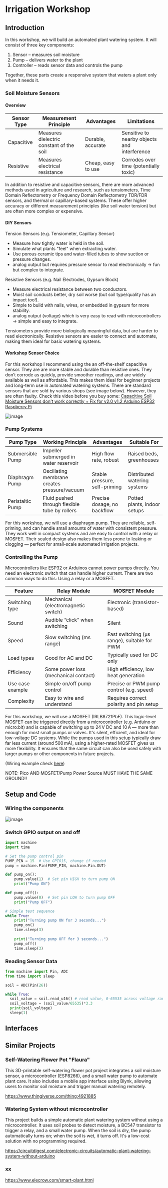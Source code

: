# Irrigation Workshop

## Introduction
In this workshop, we will build an automated plant watering system. It will consist of three key components:
1. Sensor – measures soil moisture
2. Pump – delivers water to the plant
3. Controller – reads sensor data and controls the pump

Together, these parts create a responsive system that waters a plant only when it needs it.

### Soil Moisture Sensors

#### Overview

| Sensor Type      | Measurement Principle                    | Advantages                  | Limitations                                    |
|------------------|------------------------------------------|-----------------------------|------------------------------------------------|
| Capacitive       | Measures dielectric constant of the soil | Durable, accurate           | Sensitive to nearby objects and interference   |
| Resistive        | Measures electrical resistance           | Cheap, easy to use          | Corrodes over time (potentially toxic)         |

In addition to resistive and capacitive sensors, there are more advanced methods used in agriculture and research, such as tensiometers, Time Domain Reflectometry or Frequency Domain Reflectometry TDR/FDR sensors, and thermal or capillary-based systems. These offer higher accuracy or different measurement principles (like soil water tension) but are often more complex or expensive.

#### DIY Sensors

Tension Sensors (e.g. Tensiometer, Capillary Sensor)
- Measure how tightly water is held in the soil.
- Simulate what plants "feel" when extracting water.
- Use porous ceramic tips and water-filled tubes to show suction or pressure changes.
- analog output but requires pressure sensor to read electronically -> fun but complex to integrate.

Resistive Sensors (e.g. Nail Electrodes, Gypsum Block)
- Measure electrical resistance between two conductors.
- Moist soil conducts better, dry soil worse (but soil type/quality has an impact too!).
- Simple to build with nails, wires, or embedded in gypsum for more stability.
- analog output (voltage) which is very easy to read with microcontrollers -> simple and easy to integrate.

Tensiometers provide more biologically meaningful data, but are harder to read electronically. Resistive sensors are easier to connect and automate, making them ideal for basic watering systems.

#### Workshop Sensor Choice
For this workshop I recommend using the an off-the-shelf capacitive sensor. They are are more stable and durable than resistive ones. They don’t corrode as quickly, provide smoother readings, and are widely available as well as affordable. This makes them ideal for beginner projects and long-term use in automated watering systems. There are standard sensors that are sold by various shops (see image below). However, they are often faulty. Check this video before you buy some: [Capacitive Soil Moisture Sensors don't work correctly + Fix for v2.0 v1.2 Arduino ESP32 Raspberry Pi](https://www.youtube.com/watch?app=desktop&v=IGP38bz-K48)

![image](img/moisture_sensor.png)

### Pump Systems

| Pump Type         | Working Principle                             | Advantages                        | Suitable For                     |
|-------------------|-----------------------------------------------|-----------------------------------|----------------------------------|
| Submersible Pump  | Impeller submerged in water reservoir         | High flow rate, robust            | Raised beds, greenhouses         |
| Diaphragm Pump    | Oscillating membrane creates pressure/vacuum  | Stable pressure, self-priming     | Distributed watering systems     |
| Peristaltic Pump  | Fluid pushed through flexible tube by rollers | Precise dosage, no backflow       | Potted plants, indoor setups     |

For this workshop, we will use a diaphragm pump. They are reliable, self-priming, and can handle small amounts of water with consistent pressure. They work well in compact systems and are easy to control with a relay or MOSFET. Their sealed design also makes them less prone to leaking or clogging — perfect for small-scale automated irrigation projects.

### Controlling the Pump

Microcontrollers like ESP32 or Arduinos cannot power pumps directly. You need an electronic switch that can handle higher current. There are two common ways to do this: Using a relay or a MOSFET.

| Feature                  | Relay Module                            | MOSFET Module                               |
|--------------------------|-----------------------------------------|---------------------------------------------|
| Switching type           | Mechanical (electromagnetic switch)     | Electronic (transistor-based)               |
| Sound                    | Audible “click” when switching          | Silent                                      |
| Speed                    | Slow switching (ms range)               | Fast switching (μs range), suitable for PWM |
| Load types               | Good for AC and DC                      | Typically used for DC only                  |
| Efficiency               | Some power loss (mechanical contact)    | High efficiency, low heat generation        |
| Use case example         | Simple on/off pump control              | Precise or PWM pump control (e.g. speed)    |
| Complexity               | Easy to wire and understand             | Requires correct polarity and pin setup     |


For this workshop, we will use a MOSFET (IRLB8721PbF). This logic-level MOSFET can be triggered directly from a microcontroller (e.g. Arduino or micro:bit) and is capable of switching up to 24 V DC and 10 A — more than enough for most small pumps or valves. It's silent, efficient, and ideal for low-voltage DC systems.
While the pumps used in this setup typically draw far less current (around 500 mA), using a higher-rated MOSFET gives us more flexibility. It ensures that the same circuit can also be used safely with larger pumps or other components in future projects.

(Wiring example check [here](https://learn.adafruit.com/rgb-led-strips/usage)) 

NOTE: Pico AND MOSFET/Pump Power Source MUST HAVE THE SAME GROUND!!


## Setup and Code

### Wiring the components

![image](fritzing_circuit_bb.png)

### Switch GPIO output on and off

```python
import machine
import time

# Set the pump control pin
PUMP_PIN = 15  # Use GPIO15, change if needed
pump = machine.Pin(PUMP_PIN, machine.Pin.OUT)

def pump_on():
    pump.value(1)  # Set pin HIGH to turn pump ON
    print("Pump ON")

def pump_off():
    pump.value(0)  # Set pin LOW to turn pump OFF
    print("Pump OFF")

# Simple test sequence
while True:
    print("Turning pump ON for 3 seconds...")
    pump_on()
    time.sleep(3)
        
    print("Turning pump OFF for 3 seconds...")
    pump_off()
    time.sleep(3)

```

### Reading Sensor Data

```python
from machine import Pin, ADC
from time import sleep

soil = ADC(Pin(26))

while True:
  soil_value = soil.read_u16() # read value, 0-65535 across voltage range 0.0v - 3.3v
  soil_voltage = (soil_value/65535)*3.3
  print(soil_voltage) 
  sleep(1)

```


## Interfaces


## Similar Projects

### Self-Watering Flower Pot "Flaura"
This 3D-printable self-watering flower pot project integrates a soil moisture sensor, a microcontroller (ESP8266), and a small water pump to automate plant care. It also includes a mobile app interface using Blynk, allowing users to monitor soil moisture and trigger manual watering remotely.

https://www.thingiverse.com/thing:4921885


### Watering System without microcontroller
This project builds a simple automatic plant watering system without using a microcontroller. It uses soil probes to detect moisture, a BC547 transistor to trigger a relay, and a small water pump. When the soil is dry, the pump automatically turns on; when the soil is wet, it turns off. It's a low-cost solution with no programming required.

https://circuitdigest.com/electronic-circuits/automatic-plant-watering-system-without-arduino

### xx

https://www.elecrow.com/smart-plant.html
